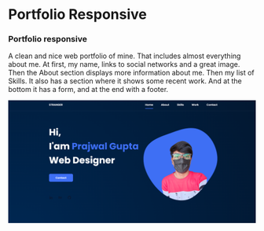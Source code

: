 # Portfolio Responsive 
### Portfolio responsive
A clean and nice web portfolio of mine. That includes almost everything about me. At first, my name, links to social networks and a great image. Then the About section displays more information about me. Then my list of Skills. It also has a section where it shows some recent work. And at the bottom it has a form, and at the end with a footer.



![preview img](/preview.png)
